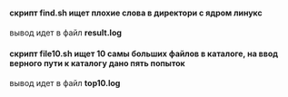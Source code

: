 #### скрипт find.sh ищет плохие слова в директори с ядром линукс
вывод идет в  файл **result.log**
#### скрипт file10.sh ищет 10 самы больших файлов в каталоге, на ввод верного пути к каталогу дано пять попыток
вывод идет в файл **top10.log** 
